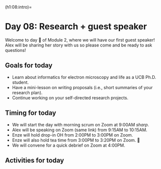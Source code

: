 (h1:08:intro)=
# Day 08: Research + guest speaker

Welcome to day 🎱 of Module 2, where we will have our first guest speaker!
Alex will be sharing her story with us so please come and be ready to ask questions!



## Goals for today

- Learn about informatics for electron microscopy and life as a UCB Ph.D. student.
- Have a mini-lesson on writing proposals (i.e., short summaries of your research plan).
- Continue working on your self-directed research projects.



## Timing for today

- We will start the day with morning scrum on Zoom at 9:00AM _sharp_.
- Alex will be speaking on Zoom (same link) from 9:15AM to 10:15AM.
- Enze will hold drop-in OH from 2:00PM to 3:00PM on Zoom.
- Enze will also hold tea time from 3:00PM to 3:20PM on Zoom. 🍵
- We will convene for a quick debrief on Zoom at 4:00PM.



## Activities for today

```{tableofcontents}
```


